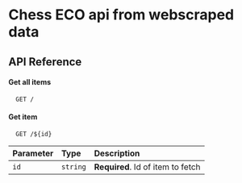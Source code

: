 
# Chess ECO api from webscraped data



## API Reference

#### Get all items

```http
  GET /
```

#### Get item

```http
  GET /${id}
```

| Parameter | Type     | Description                       |
| :-------- | :------- | :-------------------------------- |
| `id`      | `string` | **Required**. Id of item to fetch |


